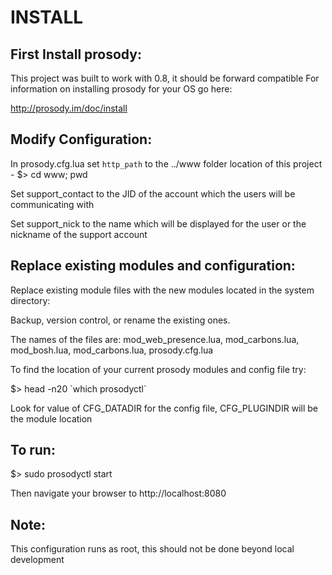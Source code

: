 INSTALL
===========

First Install prosody:
---------------------
This project was built to work with 0.8, it should be forward compatible
For information on installing prosody for your OS go here:

http://prosody.im/doc/install




Modify Configuration:
------------------------

In prosody.cfg.lua set `http_path` to the ../www folder location of this project - $> cd www; pwd

Set support_contact to the JID of the account which the users will be communicating with

Set support_nick to the name which will be displayed for the user or the nickname of the support account


Replace existing modules and configuration:
------------------------
Replace existing module files with the new modules located in the system directory:

Backup, version control, or rename the existing ones.

The names of the files are: mod\_web\_presence.lua, mod\_carbons.lua, mod\_bosh.lua, mod\_carbons.lua, prosody.cfg.lua

To find the location of your current prosody modules and config file try:

 $> head -n20 \`which prosodyctl\` 

Look for value of CFG\_DATADIR for the config file, CFG\_PLUGINDIR will be the module location




To run:
---------------------------

$> sudo prosodyctl start

Then navigate your browser to http://localhost:8080


Note:
----------------

This configuration runs as root, this should not be done beyond local development
